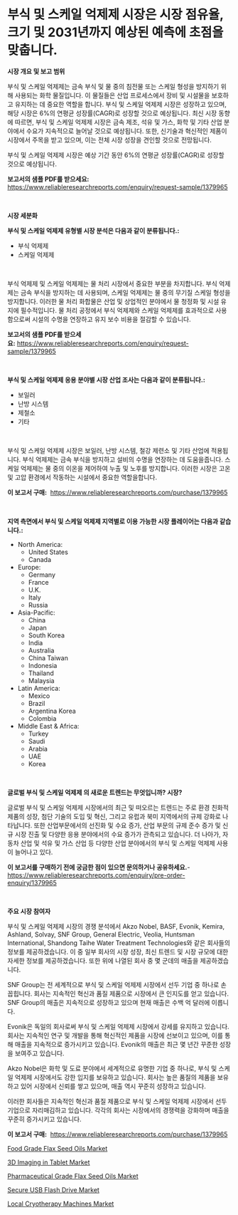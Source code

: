 <p><h1>부식 및 스케일 억제제 시장은 시장 점유율, 크기 및 2031년까지 예상된 예측에 초점을 맞춥니다.</h1></p><p><strong>시장 개요 및 보고 범위</strong></p>
<p><p>부식 및 스케일 억제제는 금속 부식 및 물 중의 침전물 또는 스케일 형성을 방지하기 위해 사용되는 화학 물질입니다. 이 물질들은 산업 프로세스에서 장비 및 시설물을 보호하고 유지하는 데 중요한 역할을 합니다. 부식 및 스케일 억제제 시장은 성장하고 있으며, 해당 시장은 6%의 연평균 성장률(CAGR)로 성장할 것으로 예상됩니다. 최신 시장 동향에 따르면, 부식 및 스케일 억제제 시장은 금속 제조, 석유 및 가스, 화학 및 기타 산업 분야에서 수요가 지속적으로 늘어날 것으로 예상됩니다. 또한, 신기술과 혁신적인 제품이 시장에서 주목을 받고 있으며, 이는 전체 시장 성장을 견인할 것으로 전망됩니다.</p><p>부식 및 스케일 억제제 시장은 예상 기간 동안 6%의 연평균 성장률(CAGR)로 성장할 것으로 예상됩니다.</p></p>
<p><strong>보고서의 샘플 PDF를 받으세요:</strong> <a href="https://www.reliableresearchreports.com/enquiry/request-sample/1379965">https://www.reliableresearchreports.com/enquiry/request-sample/1379965</a></p>
<p>&nbsp;</p>
<p><strong>시장 세분화</strong></p>
<p><strong>부식 및 스케일 억제제 유형별 시장 분석은 다음과 같이 분류됩니다.:</strong></p>
<p><ul><li>부식 억제제</li><li>스케일 억제제</li></ul></p>
<p>&nbsp;</p>
<p><p>부식 억제제 및 스케일 억제제는 물 처리 시장에서 중요한 부분을 차지합니다. 부식 억제제는 금속 부식을 방지하는 데 사용되며, 스케일 억제제는 물 중의 무기질 스케일 형성을 방지합니다. 이러한 물 처리 화합물은 산업 및 상업적인 분야에서 물 청정화 및 시설 유지에 필수적입니다. 물 처리 공정에서 부식 억제제와 스케일 억제제를 효과적으로 사용함으로써 시설의 수명을 연장하고 유지 보수 비용을 절감할 수 있습니다.</p></p>
<p><strong>보고서의 샘플 PDF를 받으세요:</strong>&nbsp;<a href="https://www.reliableresearchreports.com/enquiry/request-sample/1379965">https://www.reliableresearchreports.com/enquiry/request-sample/1379965</a></p>
<p>&nbsp;</p>
<p><strong> 부식 및 스케일 억제제 응용 분야별 시장 산업 조사는 다음과 같이 분류됩니다.:</strong></p>
<p><ul><li>보일러</li><li>난방 시스템</li><li>제철소</li><li>기타</li></ul></p>
<p>&nbsp;</p>
<p><p>부식 및 스케일 억제제 시장은 보일러, 난방 시스템, 철강 제련소 및 기타 산업에 적용됩니다. 부식 억제제는 금속 부식을 방지하고 설비의 수명을 연장하는 데 도움을줍니다. 스케일 억제제는 물 중의 이온을 제어하여 누출 및 노후를 방지합니다. 이러한 시장은 고온 및 고압 환경에서 작동하는 시설에서 중요한 역할을합니다.</p></p>
<p><strong>이 보고서 구매:</strong>&nbsp; <a href="https://www.reliableresearchreports.com/purchase/1379965">https://www.reliableresearchreports.com/purchase/1379965</a></p>
<p>&nbsp;</p>
<p><strong>지역 측면에서 부식 및 스케일 억제제 지역별로 이용 가능한 시장 플레이어는 다음과 같습니다.:</strong></p>
<p><ul>
    <li>
        North America:
        <ul>
            <li>United States</li>
            <li>Canada</li>
        </ul>
    </li>
    <li>
        Europe:
        <ul>
            <li>Germany</li>
            <li>France</li>
            <li>U.K.</li>
            <li>Italy</li>
            <li>Russia</li>
        </ul>
    </li>
    <li>
        Asia-Pacific:
        <ul>
            <li>China</li>
            <li>Japan</li>
            <li>South Korea</li>
            <li>India</li>
            <li>Australia</li>
            <li>China Taiwan</li>
            <li>Indonesia</li>
            <li>Thailand</li>
            <li>Malaysia</li>
        </ul>
    </li>
    <li>
        Latin America:
        <ul>
            <li>Mexico</li>
            <li>Brazil</li>
            <li>Argentina Korea</li>
            <li>Colombia</li>
        </ul>
    </li>
    <li>
        Middle East & Africa:
        <ul>
            <li>Turkey</li>
            <li>Saudi</li>
            <li>Arabia</li>
            <li>UAE</li>
            <li>Korea</li>
        </ul>
    </li>
    </ul></p>
<p>&nbsp;</p>
<p><strong>글로벌 부식 및 스케일 억제제 의 새로운 트렌드는 무엇입니까? 시장?</strong></p>
<p><p>글로벌 부식 및 스케일 억제제 시장에서의 최근 및 떠오르는 트렌드는 주로 환경 친화적 제품의 성장, 첨단 기술의 도입 및 혁신, 그리고 유럽과 북미 지역에서의 규제 강화로 나타납니다. 또한 산업부문에서의 선진화 및 수요 증가, 산업 부문의 규제 준수 증가 및 신규 시장 진출 및 다양한 응용 분야에서의 수요 증가가 관측되고 있습니다. 더 나아가, 자동차 산업 및 석유 및 가스 산업 등 다양한 산업 분야에서의 부식 및 스케일 억제제 사용이 늘어나고 있다.</p></p>
<p><strong>이 보고서를 구매하기 전에 궁금한 점이 있으면 문의하거나 공유하세요.</strong>- <a href="https://www.reliableresearchreports.com/enquiry/pre-order-enquiry/1379965">https://www.reliableresearchreports.com/enquiry/pre-order-enquiry/1379965</a></p>
<p>&nbsp;</p>
<p><strong>주요 시장 참여자</strong></p>
<p><p>부식 및 스케일 억제제 시장의 경쟁 분석에서 Akzo Nobel, BASF, Evonik, Kemira, Ashland, Solvay, SNF Group, General Electric, Veolia, Huntsman International, Shandong Taihe Water Treatment Technologies와 같은 회사들의 정보를 제공하겠습니다. 이 중 일부 회사의 시장 성장, 최신 트렌드 및 시장 규모에 대한 자세한 정보를 제공하겠습니다. 또한 위에 나열된 회사 중 몇 군데의 매출을 제공하겠습니다.</p><p>SNF Group는 전 세계적으로 부식 및 스케일 억제제 시장에서 선두 기업 중 하나로 손꼽힙니다. 회사는 지속적인 혁신과 품질 제품으로 시장에서 큰 인지도를 얻고 있습니다. SNF Group의 매출은 지속적으로 성장하고 있으며 현재 매출은 수백 억 달러에 이릅니다.</p><p>Evonik은 독일의 회사로써 부식 및 스케일 억제제 시장에서 강세를 유지하고 있습니다. 회사는 지속적인 연구 및 개발을 통해 혁신적인 제품을 시장에 선보이고 있으며, 이를 통해 매출을 지속적으로 증가시키고 있습니다. Evonik의 매출은 최근 몇 년간 꾸준한 성장을 보여주고 있습니다.</p><p>Akzo Nobel은 화학 및 도료 분야에서 세계적으로 유명한 기업 중 하나로, 부식 및 스케일 억제제 시장에서도 강한 입지를 보유하고 있습니다. 회사는 높은 품질의 제품을 보유하고 있어 시장에서 신뢰를 쌓고 있으며, 매출 역시 꾸준히 성장하고 있습니다.</p><p>이러한 회사들은 지속적인 혁신과 품질 제품으로 부식 및 스케일 억제제 시장에서 선두 기업으로 자리매김하고 있습니다. 각각의 회사는 시장에서의 경쟁력을 강화하며 매출을 꾸준히 증가시키고 있습니다.</p></p>
<p><strong>이 보고서 구매:</strong>&nbsp;&nbsp;<a href="https://www.reliableresearchreports.com/purchase/1379965">https://www.reliableresearchreports.com/purchase/1379965</a></p>
<p><p><a href="https://github.com/Paul14Anderson63/Market-Research-Report-List-3/blob/main/food-grade-flax-seed-oils-market.md">Food Grade Flax Seed Oils Market</a></p><p><a href="https://view.publitas.com/reportprime-1/3d-imaging-in-tablet-market-size-focuses-on-market-dynamics-in-depth-analysis-and-future-projections-of-its-market-forecasted-for-period-from-2024-to-2031/">3D Imaging in Tablet Market</a></p><p><a href="https://github.com/mabutironaldo/Market-Research-Report-List-3/blob/main/pharmaceutical-grade-flax-seed-oils-market.md">Pharmaceutical Grade Flax Seed Oils Market</a></p><p><a href="https://issuu.com/reportprime-2/docs/secure-usb-flash-drive-market-size-2030.pptx">Secure USB Flash Drive Market</a></p><p><a href="https://rainy-horn-d69.notion.site/Local-Cryotherapy-Machines-Market-Size-Market-Trends-and-Growth-Outlook-forecasted-for-period-from-dd77ff4c42ff46b9a1d621fb5b07be81">Local Cryotherapy Machines Market</a></p></p>
